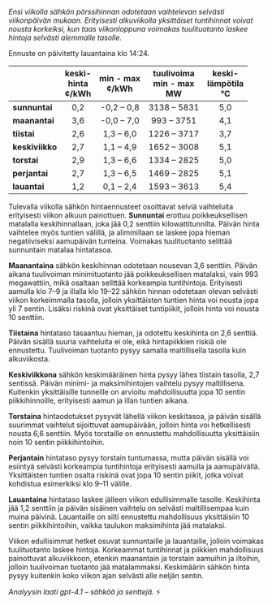 *Ensi viikolla sähkön pörssihinnan odotetaan vaihtelevan selvästi viikonpäivän mukaan. Erityisesti alkuviikolla yksittäiset tuntihinnat voivat nousta korkeiksi, kun taas viikonloppuna voimakas tuulituotanto laskee hintoja selvästi alemmalle tasolle.*

Ennuste on päivitetty lauantaina klo 14:24.

|             | keski-<br>hinta<br>¢/kWh | min - max<br>¢/kWh | tuulivoima<br>min - max<br>MW | keski-<br>lämpötila<br>°C |
|:------------|:----------------:|:----------------:|:----------------------:|:------------------:|
| **sunnuntai**   | 0,2              | -0,2 – 0,8        | 3138 – 5831             | 5,0                |
| **maanantai**   | 3,6              | -0,0 – 7,0        | 993 – 3751              | 4,1                |
| **tiistai**     | 2,6              | 1,3 – 6,0         | 1226 – 3717             | 3,7                |
| **keskiviikko** | 2,7              | 1,1 – 4,9         | 1652 – 3008             | 5,1                |
| **torstai**     | 2,9              | 1,3 – 6,6         | 1334 – 2825             | 5,0                |
| **perjantai**   | 2,7              | 1,3 – 6,5         | 1469 – 2825             | 5,1                |
| **lauantai**    | 1,2              | 0,1 – 2,4         | 1593 – 3613             | 5,4                |

Tulevalla viikolla sähkön hintaennusteet osoittavat selviä vaihteluita erityisesti viikon alkuun painottuen. **Sunnuntai** erottuu poikkeuksellisen matalalla keskihinnallaan, joka jää 0,2 senttiin kilowattitunnilta. Päivän hinta vaihtelee myös tuntien välillä, ja alimmillaan se laskee jopa hieman negatiiviseksi aamupäivän tunteina. Voimakas tuulituotanto selittää sunnuntain matalaa hintatasoa.

**Maanantaina** sähkön keskihinnan odotetaan nousevan 3,6 senttiin. Päivän aikana tuulivoiman minimituotanto jää poikkeuksellisen matalaksi, vain 993 megawattiin, mikä osaltaan selittää korkeampia tuntihintoja. Erityisesti aamulla klo 7–9 ja illalla klo 19–22 sähkön hinnan odotetaan olevan selvästi viikon korkeimmalla tasolla, jolloin yksittäisten tuntien hinta voi nousta jopa yli 7 sentin. Lisäksi riskinä ovat yksittäiset tuntipiikit, jolloin hinta voi nousta 10 senttiin.

**Tiistaina** hintataso tasaantuu hieman, ja odotettu keskihinta on 2,6 senttiä. Päivän sisällä suuria vaihteluita ei ole, eikä hintapiikkien riskiä ole ennustettu. Tuulivoiman tuotanto pysyy samalla maltillisella tasolla kuin alkuviikosta.

**Keskiviikkona** sähkön keskimääräinen hinta pysyy lähes tiistain tasolla, 2,7 sentissä. Päivän minimi- ja maksimihintojen vaihtelu pysyy maltillisena. Kuitenkin yksittäisille tunneille on arvioitu mahdollisuutta jopa 10 sentin piikkihinnoille, erityisesti aamun ja illan tuntien aikana.

**Torstaina** hintaodotukset pysyvät lähellä viikon keskitasoa, ja päivän sisällä suurimmat vaihtelut sijoittuvat aamupäivään, jolloin hinta voi hetkellisesti nousta 6,6 senttiin. Myös torstaille on ennustettu mahdollisuutta yksittäisiin noin 10 sentin piikkihintoihin.

**Perjantain** hintataso pysyy torstain tuntumassa, mutta päivän sisällä voi esiintyä selvästi korkeampia tuntihintoja erityisesti aamulla ja aamupäivällä. Yksittäisten tuntien osalta riskinä ovat jopa 10 sentin piikit, jotka voivat kohdistua esimerkiksi klo 9–11 välille.

**Lauantaina** hintataso laskee jälleen viikon edullisimmalle tasolle. Keskihinta jää 1,2 senttiin ja päivän sisäinen vaihtelu on selvästi maltillisempaa kuin muina päivinä. Lauantaille on silti ennustettu mahdollisuus yksittäisiin 10 sentin piikkihintoihin, vaikka taulukon maksimihinta jää matalaksi.

Viikon edullisimmat hetket osuvat sunnuntaille ja lauantaille, jolloin voimakas tuulituotanto laskee hintoja. Korkeammat tuntihinnat ja piikkien mahdollisuus painottuvat alkuviikkoon, etenkin maanantain ja torstain aamuihin ja iltoihin, jolloin tuulivoiman tuotanto jää matalammaksi. Keskimäärin sähkön hinta pysyy kuitenkin koko viikon ajan selvästi alle neljän sentin.

*Analyysin laati gpt-4.1 – sähköä ja senttejä.* ⚡
